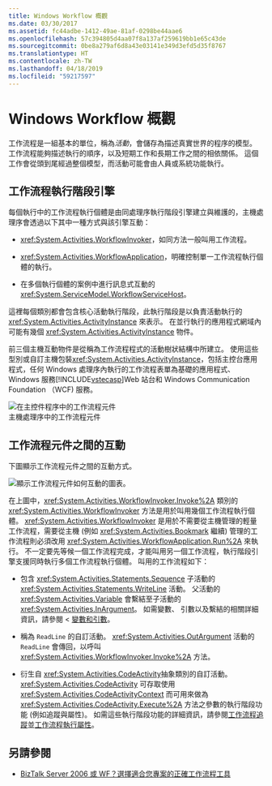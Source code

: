 ```yaml
---
title: Windows Workflow 概觀
ms.date: 03/30/2017
ms.assetid: fc44adbe-1412-49ae-81af-0298be44aae6
ms.openlocfilehash: 57c394805d4aa07f8a137af259619bb1e65c43de
ms.sourcegitcommit: 0be8a279af6d8a43e03141e349d3efd5d35f8767
ms.translationtype: HT
ms.contentlocale: zh-TW
ms.lasthandoff: 04/18/2019
ms.locfileid: "59217597"
---
```

# <a name="windows-workflow-overview"></a>Windows Workflow 概觀
工作流程是一組基本的單位，稱為*活動*，會儲存為描述真實世界的程序的模型。 工作流程能夠描述執行的順序，以及短期工作和長期工作之間的相依關係。 這個工作會從頭到尾經過整個模型，而活動可能會由人員或系統功能執行。  
  
## <a name="workflow-run-time-engine"></a>工作流程執行階段引擎  
 每個執行中的工作流程執行個體是由同處理序執行階段引擎建立與維護的，主機處理序會透過以下其中一種方式與該引擎互動：  
  
-   <xref:System.Activities.WorkflowInvoker>，如同方法一般叫用工作流程。  
  
-   <xref:System.Activities.WorkflowApplication>，明確控制單一工作流程執行個體的執行。  
  
-   在多個執行個體的案例中進行訊息式互動的 <xref:System.ServiceModel.WorkflowServiceHost>。  
  
 這裡每個類別都會包含核心活動執行階段，此執行階段是以負責活動執行的 <xref:System.Activities.ActivityInstance> 來表示。 在並行執行的應用程式網域內可能有幾個 <xref:System.Activities.ActivityInstance> 物件。  
  
 前三個主機互動物件是從稱為工作流程程式的活動樹狀結構中所建立。 使用這些型別或自訂主機包裝<xref:System.Activities.ActivityInstance>，包括主控台應用程式，任何 Windows 處理序內執行的工作流程表單為基礎的應用程式、 Windows 服務[!INCLUDE[vstecasp](../../../includes/vstecasp-md.md)]Web 站台和 Windows Communication Foundation （WCF) 服務。  
  
 ![在主控件程序中的工作流程元件](./media/44c79d1d-178b-4487-87ed-3e33015a3842.gif "44c79d1d-178b-4487-87ed-3e33015a3842")  
主機處理序中的工作流程元件  
  
## <a name="interaction-between-workflow-components"></a>工作流程元件之間的互動  
 下圖顯示工作流程元件之間的互動方式。  
  
 ![顯示工作流程元件如何互動的圖表。](./media/overview/workflow-component-interatction.gif)  
  
 在上圖中，<xref:System.Activities.WorkflowInvoker.Invoke%2A> 類別的 <xref:System.Activities.WorkflowInvoker> 方法是用於叫用幾個工作流程執行個體。 <xref:System.Activities.WorkflowInvoker> 是用於不需要從主機管理的輕量工作流程，需要從主機 (例如 <xref:System.Activities.Bookmark> 繼續) 管理的工作流程則必須改用 <xref:System.Activities.WorkflowApplication.Run%2A> 來執行。 不一定要先等候一個工作流程完成，才能叫用另一個工作流程，執行階段引擎支援同時執行多個工作流程執行個體。  叫用的工作流程如下：  
  
-   包含 <xref:System.Activities.Statements.Sequence> 子活動的 <xref:System.Activities.Statements.WriteLine> 活動。 父活動的 <xref:System.Activities.Variable> 會繫結至子活動的 <xref:System.Activities.InArgument>。 如需變數、 引數以及繫結的相關詳細資訊，請參閱 <<c0> [ 變數和引數](variables-and-arguments.md)。  
  
-   稱為 `ReadLine` 的自訂活動。 <xref:System.Activities.OutArgument> 活動的 `ReadLine` 會傳回，以呼叫 <xref:System.Activities.WorkflowInvoker.Invoke%2A> 方法。  
  
-   衍生自 <xref:System.Activities.CodeActivity>抽象類別的自訂活動。 <xref:System.Activities.CodeActivity> 可存取使用 <xref:System.Activities.CodeActivityContext> 而可用來做為 <xref:System.Activities.CodeActivity.Execute%2A> 方法之參數的執行階段功能 (例如追蹤與屬性)。 如需這些執行階段功能的詳細資訊，請參閱[工作流程追蹤](workflow-tracking-and-tracing.md)並[工作流程執行屬性](workflow-execution-properties.md)。  
  
## <a name="see-also"></a>另請參閱

- [BizTalk Server 2006 或 WF？選擇適合您專案的正確工作流程工具](https://go.microsoft.com/fwlink/?LinkId=154901)
